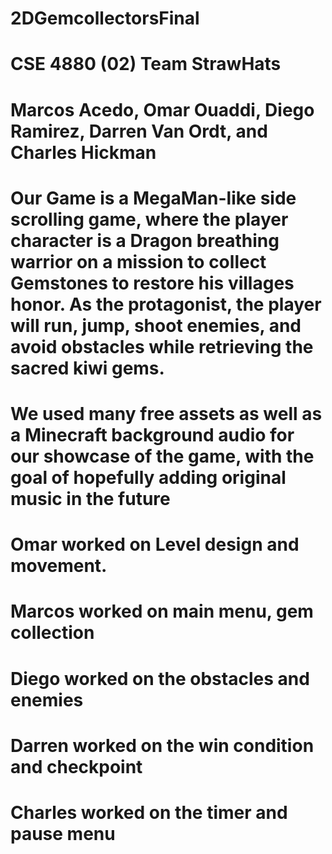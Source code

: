 # 2DGemcollectorsFinal
# CSE 4880 (02) Team StrawHats 
# Marcos Acedo, Omar Ouaddi, Diego Ramirez, Darren Van Ordt, and Charles Hickman
# Our Game is a MegaMan-like side scrolling game, where the player character is a Dragon breathing warrior on a mission to collect Gemstones to restore his villages honor. As the protagonist, the player will run, jump, shoot enemies, and avoid obstacles while retrieving the sacred kiwi gems. 
# We used many free assets as well as a Minecraft background audio for our showcase of the game, with the goal of hopefully adding original music in the future 
# Omar worked on Level design and movement.
# Marcos worked on main menu, gem collection
# Diego worked on the obstacles and enemies
# Darren worked on the win condition and checkpoint
# Charles worked on the timer and pause menu 

